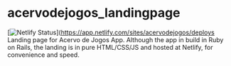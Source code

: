 # acervodejogos_landingpage
[![Netlify Status](https://api.netlify.com/api/v1/badges/3f809a7c-4ee1-4491-988d-52132df9e33d/deploy-status)](https://app.netlify.com/sites/acervodejogos/deploys
Landing page for Acervo de Jogos App.
Although the app in build in Ruby on Rails, the landing is in pure HTML/CSS/JS and hosted at Netlify, for convenience and speed.
